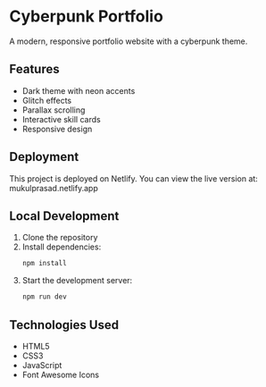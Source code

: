 # Cyberpunk Portfolio

A modern, responsive portfolio website with a cyberpunk theme.

## Features

- Dark theme with neon accents
- Glitch effects
- Parallax scrolling
- Interactive skill cards
- Responsive design

## Deployment

This project is deployed on Netlify. You can view the live version at: mukulprasad.netlify.app

## Local Development

1. Clone the repository
2. Install dependencies:
   ```bash
   npm install
   ```
3. Start the development server:
   ```bash
   npm run dev
   ```

## Technologies Used

- HTML5
- CSS3
- JavaScript
- Font Awesome Icons
